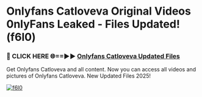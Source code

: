 # Onlyfans Catloveva Original Videos 0nlyFans Leaked - Files Updated! (f6l0)

<h3>🔴 CLICK HERE 🌐==►► <a href="https://tinyurl.com/2m67pmp6" rel="nofollow">Onlyfans Catloveva Updated Files</a></h3>

Get Onlyfans Catloveva and all content. Now you can access all videos and pictures of Onlyfans Catloveva. New Updated Files 2025!

[![f6l0](https://i.imgur.com/H4QAA4z.gif)](https://tinyurl.com/2m67pmp6)
